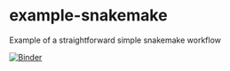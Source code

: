 # example-snakemake
Example of a straightforward simple snakemake workflow

[![Binder](https://mybinder.org/badge_logo.svg)](https://mybinder.org/v2/gh/jmoldon/example-snakemake/HEAD)
